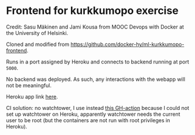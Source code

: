 # Frontend for kurkkumopo exercise

Credit: Sasu Mäkinen and Jami Kousa from MOOC Devops with Docker at the University of Helsinki.

Cloned and modified from https://github.com/docker-hy/ml-kurkkumopo-frontend.

Runs in a port assigned by Heroku and connects to backend running at port `5000`.

No backend was deployed. As such, any interactions with the webapp will not be meaningful.

Heroku app link [here](https://devopswithdocker-harj3-1.herokuapp.com/).

CI solution: no watchtower, I use instead [this GH-action](https://github.com/marketplace/actions/deploy-to-heroku) because I could not set up watchtower on Heroku, 
apparently watchtower needs the current user to be root (but the containers are not run with root privileges in Heroku).
